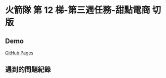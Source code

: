 # 火箭隊 第 12 梯-第三週任務-甜點電商 切版

## Demo

[GitHub Pages](https://woowooyong.github.io/Team-Rocket-12th-week3-Sweetaste/)

## 遇到的問題紀錄
